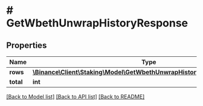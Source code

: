 # # GetWbethUnwrapHistoryResponse

## Properties

Name | Type | Description | Notes
------------ | ------------- | ------------- | -------------
**rows** | [**\Binance\Client\Staking\Model\GetWbethUnwrapHistoryResponseRowsInner[]**](GetWbethUnwrapHistoryResponseRowsInner.md) |  | [optional]
**total** | **int** |  | [optional]

[[Back to Model list]](../../README.md#models) [[Back to API list]](../../README.md#endpoints) [[Back to README]](../../README.md)
